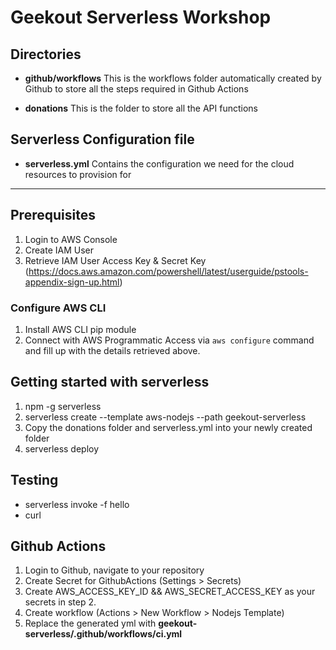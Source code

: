 # **Geekout Serverless Workshop**

## Directories 
* **github/workflows**
This is the workflows folder automatically created by Github to store all the steps required in Github Actions

* **donations**
This is the folder to store all the API functions 

## Serverless Configuration file
* **serverless.yml**
Contains the configuration we need for the cloud resources to provision for
---
## Prerequisites
1. Login to AWS Console
2. Create IAM User
3. Retrieve IAM User Access Key & Secret Key (https://docs.aws.amazon.com/powershell/latest/userguide/pstools-appendix-sign-up.html)

### Configure AWS CLI
1. Install AWS CLI pip module
2. Connect with AWS Programmatic Access via `aws configure` command and fill up with the details retrieved above.

## Getting started with serverless
1. npm -g serverless
2. serverless create --template aws-nodejs --path geekout-serverless
3. Copy the donations folder and serverless.yml into your newly created folder 
4. serverless deploy

## Testing
* serverless invoke -f hello
* curl

## Github Actions
1. Login to Github, navigate to your repository
2. Create Secret for GithubActions (Settings > Secrets)
3. Create AWS_ACCESS_KEY_ID && AWS_SECRET_ACCESS_KEY as your secrets in step 2.
4. Create workflow (Actions > New Workflow > Nodejs Template)
5. Replace the generated yml with **geekout-serverless/.github/workflows/ci.yml**
